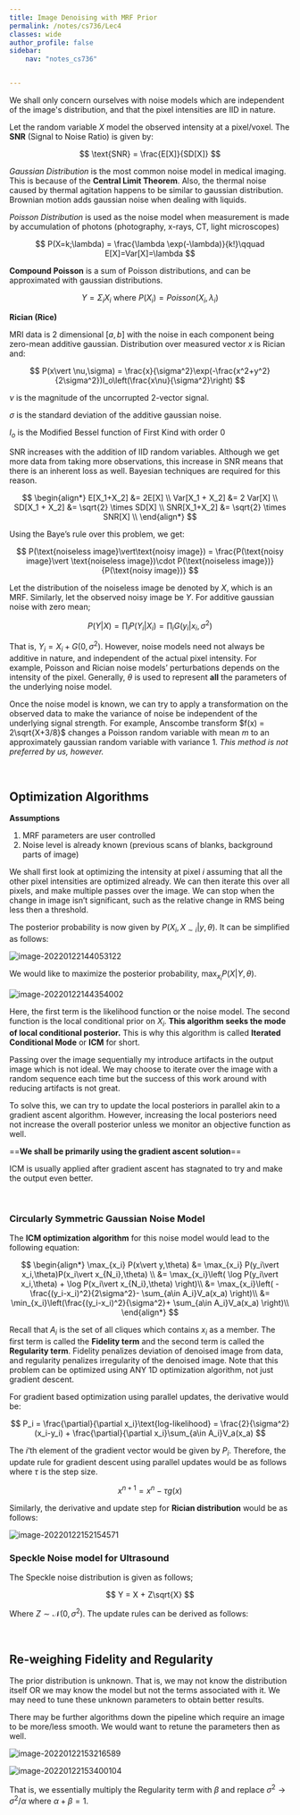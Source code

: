 ```yaml
---
title: Image Denoising with MRF Prior
permalink: /notes/cs736/Lec4
classes: wide
author_profile: false
sidebar:
    nav: "notes_cs736"


---
```


<script type="text/javascript" src="https://code.jquery.com/jquery-1.7.1.min.js"></script>

<script type="text/x-mathjax-config">
  MathJax.Hub.Config({
    tex2jax: {
      inlineMath: [ ['$','$'], ["\\(","\\)"] ],
      processEscapes: true
    }
  });
</script>
<script type="text/javascript" async src="https://cdnjs.cloudflare.com/ajax/libs/mathjax/2.7.5/latest.js?config=TeX-MML-AM_CHTML" async></script>

<!-- Notes Begin from here -->

 We shall only concern ourselves with noise models which are independent of the image's distribution, and that the pixel intensities are IID in nature.

Let the random variable $X$ model the observed intensity at a pixel/voxel. The **SNR** (Signal to Noise Ratio) is given by:

$$
\text{SNR} = \frac{E[X]}{SD[X]}
$$

*Gaussian Distribution* is the most common noise model in medical imaging. This is because of the **Central Limit Theorem**. Also, the thermal noise caused by thermal agitation happens to be similar to gaussian distribution. Brownian motion adds gaussian noise when dealing with liquids.

*Poisson Distribution* is used as the noise model when measurement is made by accumulation of photons (photography, x-rays, CT, light microscopes)

$$
P(X=k;\lambda) = \frac{\lambda \exp(-\lambda)}{k!}\qquad E[X]=Var[X]=\lambda
$$

**Compound Poisson** is a sum of Poisson distributions, and can be approximated with gaussian distributions.

$$
Y = \Sigma_iX_i \text{ where } P(X_i)=Poisson(X_i,\lambda_i)
$$

**Rician (Rice)**

MRI data is 2 dimensional $[a,b]$ with the noise in each component being zero-mean additive gaussian. Distribution over measured vector $x$ is Rician and:

$$
P(x\vert \nu,\sigma) = \frac{x}{\sigma^2}\exp(-\frac{x^2+y^2}{2\sigma^2})I_o\left(\frac{x\nu}{\sigma^2}\right)
$$

$\nu$ is the magnitude of the uncorrupted 2-vector signal.

$\sigma$ is the standard deviation of the additive gaussian noise.

$I_o$ is the Modified Bessel function of First Kind with order 0



SNR increases with the addition of IID random variables. Although we get more data from taking more observations, this increase in SNR means that there is an inherent loss as well. Bayesian techniques are required for this reason.

$$
\begin{align*}
E[X_1+X_2] &= 2E[X] \\
Var[X_1 + X_2] &= 2 Var[X] \\
SD[X_1 + X_2] &= \sqrt{2} \times SD[X] \\
SNR[X_1+X_2] &= \sqrt{2} \times SNR[X] \\
\end{align*}
$$


Using the Baye’s rule over this problem, we get:

$$
P(\text{noiseless image}\vert\text{noisy image}) = \frac{P(\text{noisy image}\vert \text{noiseless image})\cdot P(\text{noiseless image})}{P(\text{noisy image})}
$$

Let the distribution of the noiseless image be denoted by $X$, which is an MRF. Similarly, let the observed noisy image be $Y$. For additive gaussian noise with zero mean;

$$
P(Y\vert X) = \prod_iP(Y_i\vert X_i) = \prod_i G(y_i\vert x_i,\sigma^2)
$$

That is, $Y_i=X_i+G(0,\sigma^2)$. However, noise models need not always be additive in nature, and independent of the actual pixel intensity. For example, Poisson and Rician noise models’ perturbations depends on the intensity of the pixel. Generally, $\theta$ is used to represent **all** the parameters of the underlying noise model.

Once the noise model is known, we can try to apply a transformation on the observed data to make the variance of noise be independent of the underlying signal strength. For example, Anscombe transform $f(x) = 2\sqrt{X+3/8}$ changes a Poisson random variable with mean $m$ to an approximately gaussian random variable with variance 1. *This method is not preferred by us, however.*

&nbsp;

## Optimization Algorithms

**Assumptions**

1. MRF parameters are user controlled
2. Noise level is already known (previous scans of blanks, background parts of image)

We shall first look at optimizing the intensity at pixel $i$ assuming that all the other pixel intensities are optimized already. We can then iterate this over all pixels, and make multiple passes over the image. We can stop when the change in image isn’t significant, such as the relative change in RMS being less then a threshold.

The posterior probability is now given by $P(X_i,X_{\sim i}\vert y,\theta)$. It can be simplified as follows:

![image-20220122144053122](../../../assets/images/typora/image-20220122144053122.png)

We would like to maximize the posterior probability, $\max_{x_i}P(X\vert Y,\theta)$.

![image-20220122144354002](../../../assets/images/typora/image-20220122144354002.png)

Here, the first term is the likelihood function or the noise model. The second function is the local conditional prior on $X_i$. **This algorithm seeks the mode of local conditional posterior.** This is why this algorithm is called **Iterated Conditional Mode** or **ICM** for short.

Passing over the image sequentially my introduce artifacts in the output image which is not ideal. We may choose to iterate over the image with a random sequence each time but the success of this work around with reducing artifacts is not great.

To solve this, we can try to update the local posteriors in parallel akin to a gradient ascent algorithm. However, increasing the local posteriors need not increase the overall posterior unless we monitor an objective function as well.

==**We shall be primarily using the gradient ascent solution**==

ICM is usually applied after gradient ascent has stagnated to try and make the output even better.

&nbsp;

### Circularly Symmetric Gaussian Noise Model

The **ICM optimization algorithm** for this noise model would lead to the following equation:

$$
\begin{align*}
\max_{x_i} P(x\vert y,\theta) &= \max_{x_i} P(y_i\vert x_i,\theta)P(x_i\vert x_{N_i},\theta) \\
&= \max_{x_i}\left( \log P(y_i\vert x_i,\theta) + \log P(x_i\vert x_{N_i},\theta)  \right)\\
&= \max_{x_i}\left( -\frac{(y_i-x_i)^2}{2\sigma^2}- \sum_{a\in A_i}V_a(x_a) \right)\\
&= \min_{x_i}\left(\frac{(y_i-x_i)^2}{\sigma^2}+ \sum_{a\in A_i}V_a(x_a) \right)\\
\end{align*}
$$

Recall that $A_i$ is the set of all cliques which contains $x_i$ as a member. The first term is called the **Fidelity term** and the second term is called the **Regularity term**. Fidelity penalizes deviation of denoised image from data, and regularity penalizes irregularity of the denoised image. Note that this problem can be optimized using ANY 1D optimization algorithm, not just gradient descent.

For gradient based optimization using parallel updates, the derivative would be:

$$
P_i =  \frac{\partial}{\partial x_i}\text{log-likelihood} = \frac{2}{\sigma^2}(x_i-y_i) + \frac{\partial}{\partial x_i}\sum_{a\in A_i}V_a(x_a)
$$

The $i$‘th element of the gradient vector would be given by $P_i$. Therefore, the update rule for gradient descent using parallel updates would be as follows where $\tau$ is the step size.

$$
x^{n+1} = x^n - \tau g(x)
$$

Similarly, the derivative and update step for **Rician distribution** would be as follows:

![image-20220122152154571](../../../assets/images/typora/image-20220122152154571.png)



### Speckle Noise model for Ultrasound

The Speckle noise distribution is given as follows;

$$
Y = X + Z\sqrt{X}
$$

Where $Z\sim \mathcal{N}(0,\sigma^2)$. The update rules can be derived as follows:



&nbsp;

## Re-weighing Fidelity and Regularity

The prior distribution is unknown. That is, we may not know the distribution itself OR we may know the model but not the terms associated with it. We may need to tune these unknown parameters to obtain better results.

There may be further algorithms down the pipeline which require an image to be more/less smooth. We would want to retune the parameters then as well.

![image-20220122153216589](../../../assets/images/typora/image-20220122153216589.png)

![image-20220122153400104](../../../assets/images/typora/image-20220122153400104.png)

That is, we essentially multiply the Regularity term with $\beta$ and replace $\sigma^2\rightarrow\sigma^2/\alpha$ where $\alpha+\beta=1$.
